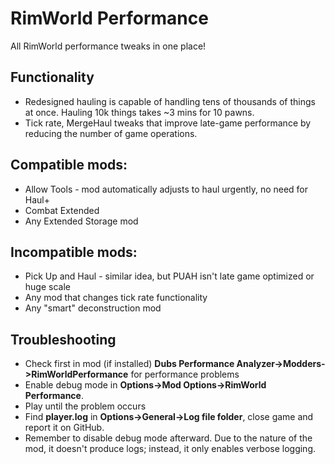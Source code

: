 # RimWorld Performance
All RimWorld performance tweaks in one place!

## Functionality
- Redesigned hauling is capable of handling tens of thousands of things at once. Hauling 10k things takes ~3 mins for 10 pawns.
- Tick rate, MergeHaul tweaks that improve late-game performance by reducing the number of game operations.

## Compatible mods:
- Allow Tools - mod automatically adjusts to haul urgently, no need for Haul+
- Combat Extended
- Any Extended Storage mod

## Incompatible mods:
- Pick Up and Haul - similar idea, but PUAH isn't late game optimized or huge scale
- Any mod that changes tick rate functionality
- Any "smart" deconstruction mod

## Troubleshooting
- Check first in mod (if installed) **Dubs Performance Analyzer->Modders->RimWorldPerformance** for performance problems
- Enable debug mode in **Options->Mod Options->RimWorld Performance**.
- Play until the problem occurs
- Find **player.log** in **Options->General->Log file folder**, close game and report it on GitHub.
- Remember to disable debug mode afterward. Due to the nature of the mod, it doesn't produce logs; instead, it only enables verbose logging.